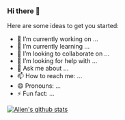 ### Hi there 👋



Here are some ideas to get you started:

- 🔭 I’m currently working on ...
- 🌱 I’m currently learning ...
- 👯 I’m looking to collaborate on ...
- 🤔 I’m looking for help with ...
- 💬 Ask me about ...
- 📫 How to reach me: ...
- 😄 Pronouns: ...
- ⚡ Fun fact: ...

[![Alien's github stats](https://github-readme-stats.vercel.app/api?username=GoodLuckAlien&show_icons=true&theme=synthwave)](https://github.com/GoodLuckAlien/github-readme-stats)


